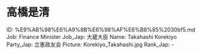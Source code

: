# 高橋是清

ID: %E9%AB%98%E6%A9%8B%E6%98%AF%E6%B8%85%2030bf5.md
Job: Finance Minister
Job_Jap: 大蔵大臣
Name: Takahashi Korekiyo
Party_Jap: 立憲政友会
Picture: Korekiyo_Takahashi.jpg
Rank_Jap: -